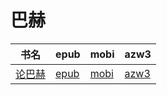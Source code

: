 # 巴赫

| 书名 | epub | mobi | azw3 |
| --- | --- | --- | --- |
| [论巴赫](http://ct.dalanmei.com/f/31084289-571735362-436991) | [epub](http://ct.dalanmei.com/f/31084289-571735362-436991) | [mobi](http://ct.dalanmei.com/f/31084289-571584757-244084) | [azw3](http://ct.dalanmei.com/f/31084289-571851089-9c7590) |
